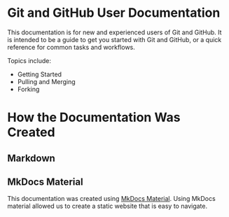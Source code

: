 # Git and GitHub User Documentation
This documentation is for new and experienced users of Git and GitHub. 
It is intended to be a guide to get you started with Git and GitHub, or a quick reference for common tasks and workflows.

Topics include:
- Getting Started
- Pulling and Merging
- Forking

# How the Documentation Was Created
## Markdown
## MkDocs Material
This documentation was created using [MkDocs Material](https://squidfunk.github.io/mkdocs-material/). Using MkDocs material allowed us
to create a static website that is easy to navigate.